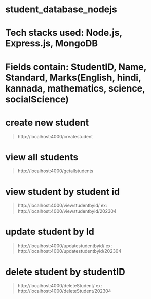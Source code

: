 # student_database_nodejs

# Tech stacks used: Node.js, Express.js,  MongoDB

# Fields contain:  StudentID, Name, Standard, Marks(English, hindi, kannada, mathematics, science, socialScience)

# create new student
> http://localhost:4000/createstudent

# view all students
> http://localhost:4000/getallstudents

# view student by student id
> http://localhost:4000/viewstudentbyid/<studentId>
> ex: http://localhost:4000/viewstudentbyid/202304

# update student by Id
> http://localhost:4000/updatestudentbyid/<studentID>
> ex: http://localhost:4000/updatestudentbyid/202304

# delete student by studentID
> http://localhost:4000/deleteStudent/<studentID>
> ex: http://localhost:4000/deleteStudent/202304

